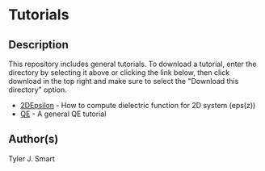 Tutorials
===================================

Description
------------------------------------
This repository includes general tutorials. To download a tutorial, enter the directory by selecting it above or clicking the link below, then click download in the top right and make sure to select the "Download this directory" option.

* [2DEpsilon](2DEpsilon/) - How to compute dielectric function for 2D system (eps(z))
* [QE](QE/) - A general QE tutorial

Author(s)
------------------------------------
Tyler J. Smart

